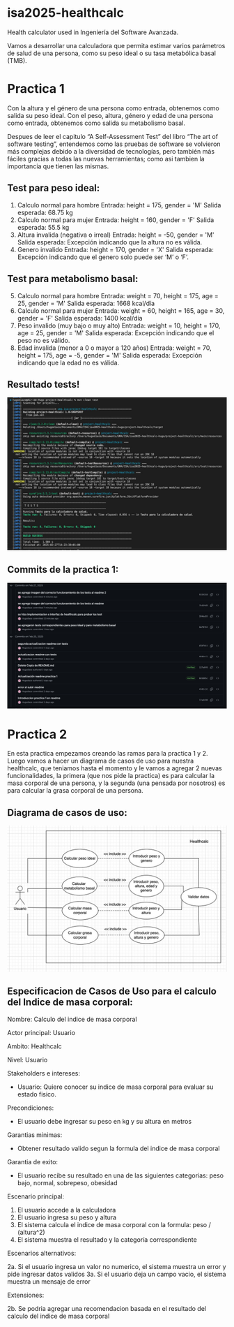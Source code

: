 # isa2025-healthcalc
Health calculator used in Ingeniería del Software Avanzada.

Vamos a desarrollar una calculadora que permita estimar varios parámetros de salud de una persona,
como su peso ideal o su tasa metabólica basal (TMB).

# Practica 1

Con la altura y el género de una persona como entrada, obtenemos como salida su peso ideal.
Con el peso, altura, género y edad de una persona como entrada, obtenemos como salida su metabolismo basal.

Despues de leer el capitulo “A Self-Assessment Test” del libro “The art of software testing”, entendemos como las pruebas de software se volvieron más complejas debido a la diversidad de tecnologías, pero también más fáciles gracias a todas las nuevas herramientas; como asi tambien la importancia que tienen las mismas.


## Test para peso ideal:

1.	Calculo normal para hombre
Entrada: height = 175, gender = 'M'
Salida esperada: 68.75 kg
2.	Calculo normal para mujer
Entrada: height = 160, gender = 'F'
Salida esperada: 55.5 kg
3.	Altura invalida (negativa o irreal)
Entrada: height = -50, gender = 'M'
Salida esperada: Excepción indicando que la altura no es válida.
4.	Genero invalido
Entrada: height = 170, gender = 'X'
Salida esperada: Excepción indicando que el genero solo puede ser ‘M’ o ‘F’.

## Test para metabolismo basal:

5.	Calculo normal para hombre
Entrada: weight = 70, height = 175, age = 25, gender = 'M'
Salida esperada: 1668 kcal/día
6.	Calculo normal para mujer
Entrada: weight = 60, height = 165, age = 30, gender = 'F'
Salida esperada: 1400 kcal/día
7.	Peso invalido (muy bajo o muy alto)
Entrada: weight = 10, height = 170, age = 25, gender = 'M'
Salida esperada: Excepción indicando que el peso no es válido.
8.	Edad invalida (menor a 0 o mayor a 120 años)
Entrada: weight = 70, height = 175, age = -5, gender = 'M'
Salida esperada: Excepción indicando que la edad no es válida.



## Resultado tests!


![Resultado tests! ](project-healthcalc/Imagenes/resultado-tests.jpg)


## Commits de la practica 1:


![Commits de la practica 1: ](project-healthcalc/Imagenes/commits-practica-1.png)


# Practica 2

En esta practica empezamos creando las ramas para la practica 1 y 2.
Luego vamos a hacer un diagrama de casos de uso para nuestra healthcalc, que teniamos hasta el momento y le vamos a agregar 2 nuevas funcionalidades, la primera (que nos pide la practica) es para calcular la masa corporal de una persona, y la segunda (una pensada por nosotros) es para calcular la grasa corporal de una persona.

## Diagrama de casos de uso:


![Diagrama de casos de uso: ](project-healthcalc/Imagenes/caso-de-uso.jpg)


## Especificacion de Casos de Uso para el calculo del Indice de masa corporal:

Nombre: Calculo del indice de masa corporal

Actor principal: Usuario

Ambito: Healthcalc

Nivel: Usuario

Stakeholders e intereses:
  - Usuario: Quiere conocer su indice de masa corporal para evaluar su estado fisico.

Precondiciones:
  - El usuario debe ingresar su peso en kg y su altura en metros

Garantias minimas:
  - Obtener resultado valido segun la formula del indice de masa corporal

Garantia de exito:
  - El usuario recibe su resultado en una de las siguientes categorias: peso bajo, normal, sobrepeso, obesidad

Escenario principal:
  1. El usuario accede a la calculadora
  2. El usuario ingresa su peso y altura
  3. El sistema calcula el indice de masa corporal con la formula: peso / (altura^2)
  4. El sistema muestra el resultado y la categoría correspondiente

Escenarios alternativos:

  2a. Si el usuario ingresa un valor no numerico, el sistema muestra un error y pide ingresar datos validos
  3a. Si el usuario deja un campo vacio, el sistema muestra un mensaje de error

Extensiones:

  2b. Se podria agregar una recomendacion basada en el resultado del calculo del indice de masa corporal 

